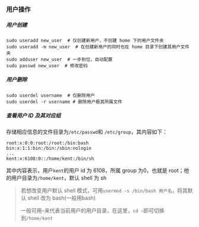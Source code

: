 ### 用户操作

##### 用户创建

```shell
sudo useradd new_user  # 仅创建新用户，不创建 home 下的用户文件夹
sudo useradd -m new_user  # 在创建新用户的同时也在 home 目录下创建其用户文件夹
sudo adduser new_user  # 一步到位，自动配置
sudo passwd new_user  # 修改密码
```

##### 用户删除

```shell
sudo userdel username  # 仅删除用户
sudo userdel -r username # 删除用户极其所属文件
```

##### 查看用户 ID 及其对应组

存储相应信息的文件目录为`/etc/passwd`和 `/etc/group`，其内容如下：

```shell
root:x:0:0:root:/root:/bin:bash
bin:x:1:1:bin:/bin:/sbin:nologin
...
kent:x:6108:0::/home/kent:/bin/sh
```

其中内容表示，用户`kent`的用户 id 为 6108，所属 group 为0，也就是 root；他的用户目录为`/home/kent`，默认 shell 为 sh

> 若想改变用户默认 shell 模式，可用`usermod -s /bin/bash 用户名`，将其默认 shell 改为 bash(一般用bash)
>
> 一般可用`~`来代表当前用户的用户目录，在这里，`cd ~`即可切换到`/home/kent`

